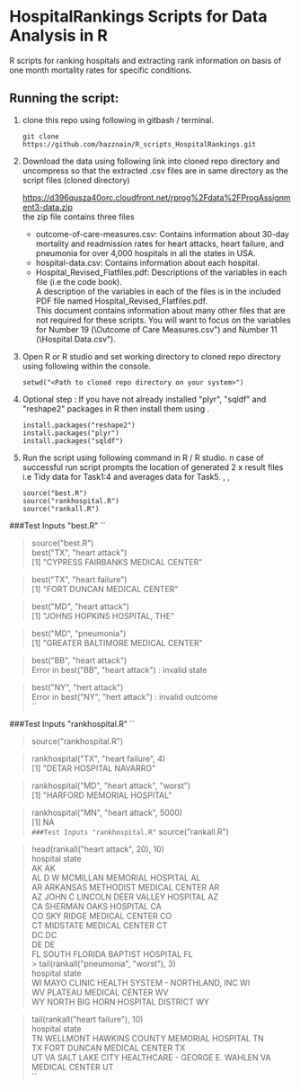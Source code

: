 HospitalRankings Scripts for Data Analysis in R 
===============================================

R scripts for ranking hospitals and extracting rank information on basis of one month mortality rates for specific conditions.

## Running the script:

1.  clone this repo using following in gitbash / terminal.   

	`git clone https://github.com/hazznain/R_scripts_HospitalRankings.git`
	
		
2.	Download the data using following link into cloned repo directory and uncompress so that the extracted .csv files are in same directory as the script files (cloned directory)   

	https://d396qusza40orc.cloudfront.net/rprog%2Fdata%2FProgAssignment3-data.zip     
	the zip file contains three files   
	* outcome-of-care-measures.csv: Contains information about 30-day mortality and readmission rates 	for heart attacks, heart failure, and pneumonia for over 4,000 hospitals in all the states in USA.
	* hospital-data.csv: Contains information about each hospital.
	* Hospital_Revised_Flatfiles.pdf: Descriptions of the variables in each file (i.e the code book).    
	A description of the variables in each of the files is in the included PDF file named Hospital_Revised_Flatfiles.pdf.     
	This document contains information about many other files that are not required for these scripts. You will want to focus on the variables for Number 19 (\Outcome of Care Measures.csv") and
	Number 11 (\Hospital Data.csv").    
	

3.	Open R or R studio and set working directory to cloned repo directory using following within the console.  
	
	`setwd("<Path to cloned repo directory on your system>")`
	
4.  Optional step : If you have not already installed "plyr", "sqldf" and "reshape2" packages in R then install them using .  

	`install.packages("reshape2")`  
	`install.packages("plyr")`  
	`install.packages("sqldf")`  
	
5.	Run the script using following command in R / R studio. n case of successful run script prompts the location of generated 2 x result files i.e Tidy data for Task1:4 and averages data for Task5.   , , 

	`source("best.R")`      
	`source("rankhospital.R")`    
	`source("rankall.R")`  

###Test Inputs "best.R"
``
> source("best.R")  
> best("TX", "heart attack")  
	[1] "CYPRESS FAIRBANKS MEDICAL CENTER"  
	
> best("TX", "heart failure")   
	[1] "FORT DUNCAN MEDICAL CENTER" 
   
> best("MD", "heart attack")    
	[1] "JOHNS HOPKINS HOSPITAL, THE" 
	
> best("MD", "pneumonia")   
	[1] "GREATER BALTIMORE MEDICAL CENTER" 
  
> best("BB", "heart attack")   
	Error in best("BB", "heart attack") : invalid state   
 
> best("NY", "hert attack")   
	Error in best("NY", "hert attack") : invalid outcome    
``

###Test Inputs "rankhospital.R"
``
> source("rankhospital.R")  

> rankhospital("TX", "heart failure", 4)  
	[1] "DETAR HOSPITAL NAVARRO"  

> rankhospital("MD", "heart attack", "worst")  
	[1] "HARFORD MEMORIAL HOSPITAL"   

> rankhospital("MN", "heart attack", 5000)  
	[1] NA  
``
###Test Inputs "rankhospital.R"
``
> source("rankall.R")  

> head(rankall("heart attack", 20), 10)  
	hospital state  
	AK <NA> AK  
	AL D W MCMILLAN MEMORIAL HOSPITAL AL   
	AR ARKANSAS METHODIST MEDICAL CENTER AR   
	AZ JOHN C LINCOLN DEER VALLEY HOSPITAL AZ    
	CA SHERMAN OAKS HOSPITAL CA    
	CO SKY RIDGE MEDICAL CENTER CO   
	CT MIDSTATE MEDICAL CENTER CT   
	DC <NA> DC    
	DE <NA> DE    
	FL SOUTH FLORIDA BAPTIST HOSPITAL FL    
	> tail(rankall("pneumonia", "worst"), 3)   
	hospital state    
	WI MAYO CLINIC HEALTH SYSTEM - NORTHLAND, INC WI   
	WV PLATEAU MEDICAL CENTER WV    
	WY NORTH BIG HORN HOSPITAL DISTRICT WY   

> tail(rankall("heart failure"), 10)   
	hospital state    
	TN WELLMONT HAWKINS COUNTY MEMORIAL HOSPITAL TN    
	TX FORT DUNCAN MEDICAL CENTER TX     
	UT VA SALT LAKE CITY HEALTHCARE - GEORGE E. WAHLEN VA MEDICAL CENTER UT    
	``  


